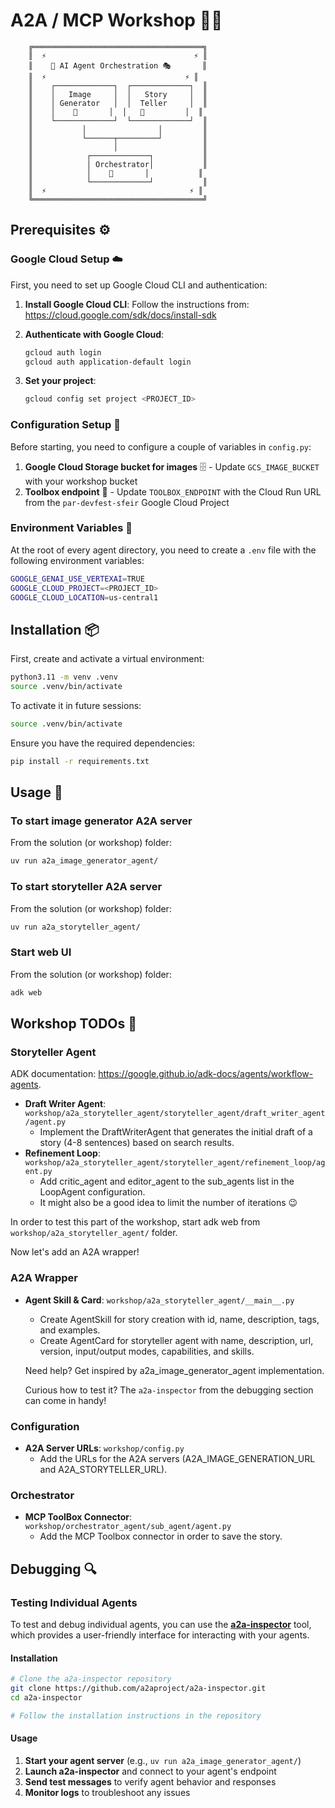 # A2A / MCP Workshop 🤖✨

```
    ╔══════════════════════════════════════╗
    ║  ⚡                                 ⚡ ║
    ║    🤖 AI Agent Orchestration 🎭       ║
    ║  ⚡                               ⚡ ║
    ║    ┌─────────────┐  ┌─────────────┐  ║
    ║    │   Image     │  │   Story     │  ║
    ║    │ Generator   │  │  Teller     │  ║
    ║    │    🎨       │  │   📖         │  ║
    ║    └─────────────┘  └─────────────┘  ║
    ║           │                │         ║
    ║           └──────┬─────────┘         ║
    ║                  │                   ║
    ║            ┌─────────────┐           ║
    ║            │ Orchestrator│           ║
    ║            │    🎯       │           ║
    ║            └─────────────┘           ║
    ║  ⚡                                ⚡ ║
    ╚══════════════════════════════════════╝
```

## Prerequisites ⚙️

### Google Cloud Setup ☁️

First, you need to set up Google Cloud CLI and authentication:

1. **Install Google Cloud CLI**:
   Follow the instructions from: https://cloud.google.com/sdk/docs/install-sdk

2. **Authenticate with Google Cloud**:
   ```bash
   gcloud auth login
   gcloud auth application-default login
   ```

3. **Set your project**:
   ```bash
   gcloud config set project <PROJECT_ID>
   ```

### Configuration Setup 🔧

Before starting, you need to configure a couple of variables in `config.py`:

1. **Google Cloud Storage bucket for images** 🗄️ - Update `GCS_IMAGE_BUCKET` with your workshop bucket
2. **Toolbox endpoint** 🔧 - Update `TOOLBOX_ENDPOINT` with the Cloud Run URL from the `par-devfest-sfeir` Google Cloud Project

### Environment Variables 🔐

At the root of every agent directory, you need to create a `.env` file with the following environment variables:

```bash
GOOGLE_GENAI_USE_VERTEXAI=TRUE
GOOGLE_CLOUD_PROJECT=<PROJECT_ID>
GOOGLE_CLOUD_LOCATION=us-central1
```

## Installation 📦

First, create and activate a virtual environment:

```bash
python3.11 -m venv .venv
source .venv/bin/activate
```

To activate it in future sessions:

```bash
source .venv/bin/activate
```

Ensure you have the required dependencies:

```bash
pip install -r requirements.txt
```

## Usage 🚀

### To start image generator A2A server
From the solution (or workshop) folder:
```bash
uv run a2a_image_generator_agent/
```

### To start storyteller A2A server
From the solution (or workshop) folder:
```bash
uv run a2a_storyteller_agent/
```

### Start web UI
From the solution (or workshop) folder:
```bash
adk web
```

## Workshop TODOs 📝

### Storyteller Agent
ADK documentation: https://google.github.io/adk-docs/agents/workflow-agents.
- **Draft Writer Agent**: `workshop/a2a_storyteller_agent/storyteller_agent/draft_writer_agent/agent.py`
  - Implement the DraftWriterAgent that generates the initial draft of a story (4-8 sentences) based on search results.
- **Refinement Loop**: `workshop/a2a_storyteller_agent/storyteller_agent/refinement_loop/agent.py`
  - Add critic_agent and editor_agent to the sub_agents list in the LoopAgent configuration.
  - It might also be a good idea to limit the number of iterations 😉 

In order to test this part of the workshop, start adk web from `workshop/a2a_storyteller_agent/` folder.

Now let's add an A2A wrapper!

### A2A Wrapper
- **Agent Skill & Card**: `workshop/a2a_storyteller_agent/__main__.py`
  - Create AgentSkill for story creation with id, name, description, tags, and examples.
  - Create AgentCard for storyteller agent with name, description, url, version, input/output modes, capabilities, and skills.
  
  Need help? Get inspired by a2a_image_generator_agent implementation.

  Curious how to test it? The `a2a-inspector` from the debugging section can come in handy!

### Configuration
- **A2A Server URLs**: `workshop/config.py`
  - Add the URLs for the A2A servers (A2A_IMAGE_GENERATION_URL and A2A_STORYTELLER_URL).

### Orchestrator
- **MCP ToolBox Connector**: `workshop/orchestrator_agent/sub_agent/agent.py`
  - Add the MCP Toolbox connector in order to save the story.


## Debugging 🔍

### Testing Individual Agents

To test and debug individual agents, you can use the **[a2a-inspector](https://github.com/a2aproject/a2a-inspector)** tool, which provides a user-friendly interface for interacting with your agents.

#### Installation
```bash
# Clone the a2a-inspector repository
git clone https://github.com/a2aproject/a2a-inspector.git
cd a2a-inspector

# Follow the installation instructions in the repository
```

#### Usage
1. **Start your agent server** (e.g., `uv run a2a_image_generator_agent/`)
2. **Launch a2a-inspector** and connect to your agent's endpoint
3. **Send test messages** to verify agent behavior and responses
4. **Monitor logs** to troubleshoot any issues
